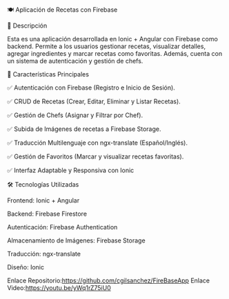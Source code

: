 🍽️ Aplicación de Recetas con Firebase

📌 Descripción

Esta es una aplicación desarrollada en Ionic + Angular con Firebase como backend. Permite a los usuarios gestionar recetas, visualizar detalles, agregar ingredientes y marcar recetas como favoritas. Además, cuenta con un sistema de autenticación y gestión de chefs.

🚀 Características Principales

✅ Autenticación con Firebase (Registro e Inicio de Sesión).

✅ CRUD de Recetas (Crear, Editar, Eliminar y Listar Recetas).

✅ Gestión de Chefs (Asignar y Filtrar por Chef).

✅ Subida de Imágenes de recetas a Firebase Storage.

✅ Traducción Multilenguaje con ngx-translate (Español/Inglés).

✅ Gestión de Favoritos (Marcar y visualizar recetas favoritas).

✅ Interfaz Adaptable y Responsiva con Ionic 

🛠️ Tecnologías Utilizadas

Frontend: Ionic + Angular

Backend: Firebase Firestore

Autenticación: Firebase Authentication

Almacenamiento de Imágenes: Firebase Storage

Traducción: ngx-translate

Diseño: Ionic


Enlace Repositorio:https://github.com/cgilsanchez/FireBaseApp
Enlace Video:https://youtu.be/yWq1rZ75iU0
